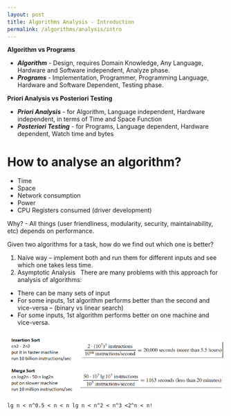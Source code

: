 ```yaml
---
layout: post
title: Algorithms Analysis - Introduction
permalink: /algorithms/analysis/intro
---
```


**Algorithm vs Programs**
- ***Algorithm*** - Design, requires Domain Knowledge, Any Language, Hardware and Software independent, Analyze	phase.
- ***Programs*** - Implementation, Programmer, Programming Language, Hardware and Software Dependent, Testing phase.

**Priori Analysis vs Posteriori Testing**
- ***Priori Analysis*** - for Algorithm, Language independent, Hardware independent, in terms of Time and Space Function
- ***Posteriori Testing*** - for Programs, Language dependent, Hardware dependent, Watch time and bytes

# How to analyse an algorithm?
- Time
- Space
- Network consumption
- Power
- CPU Registers consumed (driver development)

Why? - All things (user friendliness, modularity, security, maintainability, etc) depends on performance.

Given two algorithms for a task, how do we find out which one is better?
1. Naive way – implement both and run them for different inputs and see which one takes less time. 
2. Asymptotic Analysis
 
There are many problems with this approach for analysis of algorithms:
- There can be many sets of input
- For some inputs, 1st algorithm performs better than the second and vice-versa – (binary vs linear search)
- For some inputs, 1st algorithm performs better on one machine and vice-versa.

![performance-sample.png](https://github.com/arpit04tripathi/files-cdn/raw/cdn/dsa/algorithms/analysis/performance-sample.png)

```
lg n < n^0.5 < n < n lg n < n^2 < n^3 <2^n < n!
```